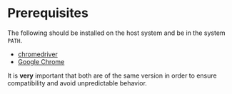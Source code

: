 # Prerequisites

The following should be installed on the host system and be in the system `PATH`.

* [chromedriver](https://chromedriver.chromium.org/downloads)
* [Google Chrome](https://www.google.com/chrome/)

It is **very** important that both are of the same version in order to ensure
compatibility and avoid unpredictable behavior.
